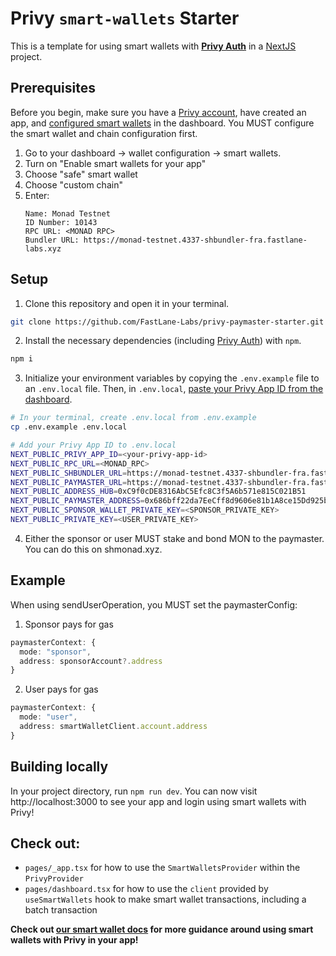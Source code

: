 # Privy `smart-wallets` Starter

This is a template for using smart wallets with [**Privy Auth**](https://www.privy.io/) in a [NextJS](https://nextjs.org/) project.

## Prerequisites

Before you begin, make sure you have a [Privy account](https://privy.io), have created an app, and [configured smart wallets](https://docs.privy.io/guide/react/wallets/smart-wallets/configuration) in the dashboard. You MUST configure the smart wallet and chain configuration first. 
1. Go to your dashboard -> wallet configuration -> smart wallets.
2. Turn on "Enable smart wallets for your app"
3. Choose "safe" smart wallet
4. Choose "custom chain"
5. Enter:
   ```
   Name: Monad Testnet
   ID Number: 10143
   RPC URL: <MONAD RPC>
   Bundler URL: https://monad-testnet.4337-shbundler-fra.fastlane-labs.xyz
   ```
   

## Setup

1. Clone this repository and open it in your terminal.

```sh
git clone https://github.com/FastLane-Labs/privy-paymaster-starter.git
```

2. Install the necessary dependencies (including [Privy Auth](https://www.npmjs.com/package/@privy-io/react-auth)) with `npm`.

```sh
npm i
```

3. Initialize your environment variables by copying the `.env.example` file to an `.env.local` file. Then, in `.env.local`, [paste your Privy App ID from the dashboard](https://docs.privy.io/guide/dashboard/api-keys).

```sh
# In your terminal, create .env.local from .env.example
cp .env.example .env.local

# Add your Privy App ID to .env.local
NEXT_PUBLIC_PRIVY_APP_ID=<your-privy-app-id>
NEXT_PUBLIC_RPC_URL=<MONAD_RPC>
NEXT_PUBLIC_SHBUNDLER_URL=https://monad-testnet.4337-shbundler-fra.fastlane-labs.xyz
NEXT_PUBLIC_PAYMASTER_URL=https://monad-testnet.4337-shbundler-fra.fastlane-labs.xyz
NEXT_PUBLIC_ADDRESS_HUB=0xC9f0cDE8316AbC5Efc8C3f5A6b571e815C021B51
NEXT_PUBLIC_PAYMASTER_ADDRESS=0x686bff22da7EeCff8d9606e81b1A8ce15Dd925b7
NEXT_PUBLIC_SPONSOR_WALLET_PRIVATE_KEY=<SPONSOR_PRIVATE_KEY>
NEXT_PUBLIC_PRIVATE_KEY=<USER_PRIVATE_KEY>
```
4. Either the sponsor or user MUST stake and bond MON to the paymaster. You can do this on shmonad.xyz.

## Example
When using sendUserOperation, you MUST set the paymasterConfig:
1. Sponsor pays for gas
```typescript
paymasterContext: {
  mode: "sponsor",
  address: sponsorAccount?.address
}
```
2. User pays for gas
```typescript
paymasterContext: {
  mode: "user",
  address: smartWalletClient.account.address
}
```

## Building locally

In your project directory, run `npm run dev`. You can now visit http://localhost:3000 to see your app and login using smart wallets with Privy!

## Check out:

- `pages/_app.tsx` for how to use the `SmartWalletsProvider` within the `PrivyProvider`
- `pages/dashboard.tsx` for how to use the `client` provided by `useSmartWallets` hook to make smart wallet transactions, including a batch transaction

**Check out [our smart wallet docs](https://docs.privy.io/guide/react/wallets/smart-wallets/) for more guidance around using smart wallets with Privy in your app!**
